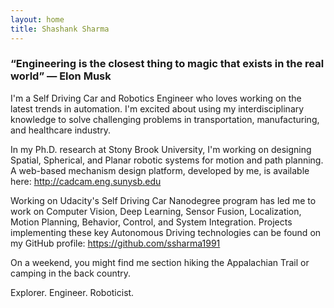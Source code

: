 ```yaml
---
layout: home
title: Shashank Sharma
---
```

### “Engineering is the closest thing to magic that exists in the real world” — Elon Musk

I'm a Self Driving Car and Robotics Engineer who loves working on the latest trends in automation. I'm excited about using my interdisciplinary knowledge to solve challenging problems in transportation, manufacturing, and healthcare industry.

In my Ph.D. research at Stony Brook University, I'm working on designing Spatial, Spherical, and Planar robotic systems for motion and path planning. A web-based mechanism design platform, developed by me, is available here: http://cadcam.eng.sunysb.edu

Working on Udacity's Self Driving Car Nanodegree program has led me to work on Computer Vision, Deep Learning, Sensor Fusion, Localization, Motion Planning, Behavior, Control, and System Integration. Projects implementing these key Autonomous Driving technologies can be found on my GitHub profile: https://github.com/ssharma1991 

On a weekend, you might find me section hiking the Appalachian Trail or camping in the back country. 

Explorer. Engineer. Roboticist.